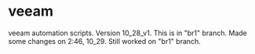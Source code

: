# veeam
veeam automation scripts. Version 10_28_v1.
This is in "br1" branch.
Made some changes on 2:46, 10_29. Still worked on "br1" branch.
